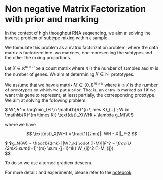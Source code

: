 # Non negative Matrix Factorization with prior and marking

In the context of high throughput RNA sequencing, we aim at solving the inverse problem of subtype mixing within a sample.

We formulate this problem as a matrix factorization problem, where the data matrix is factorized into two matrices, one representing the subtypes and the other the mixing proportions.

Let $X \in \mathbb{R}^{m \times n}$ be a count matrix where $n$ is the number of samples and $m$ is the number of genes. We aim at determining $K \in \mathbb{N}^*$ prototypes.

We assume that we have a matrix $M \in \{0,1\}^{m \times k}$ where $k\leq K$ is the number of prototypes on which we put a prior. That is, an entry is marked as 1 if we want this gene to represent, at least partially, the corresponding prototype. We aim at solving the following problem:

$ W^*,H^* = \arg\min_{H \in \mathbb{R}^{n \times K}_{+} ; W \in \mathbb{R}^{m \times K}} \text{dst}_X(WH) + \lambda g_M(W)$

where we have:

$$
\text{dst}_X(WH) = \frac{1}{2mn}|| WH - X||_F^2
$$

$
$g_M(W) =  \frac{1}{2mk} ||W[:,:k] \odot (1-M)||_F^2 = \frac{1}{2mk}\sum_{i=1}^{m} \sum_{j=1}^{k} W_{ij}^2 (1-M_{ij}) \
$$

To do so we use alterned gradient descent.

For more details and experiments, please refer to the [notebook](https://github.com/Theaublanchard/NMFMarkedtree/master/markedNMF.ipynb).
